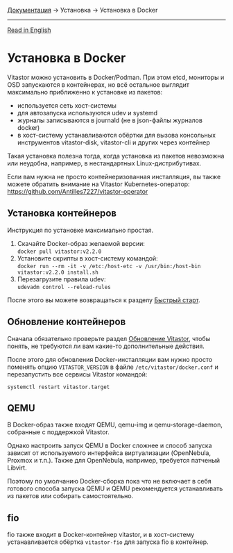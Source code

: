 [Документация](../../README-ru.md#документация) → Установка → Установка в Docker

-----

[Read in English](docker.en.md)

# Установка в Docker

Vitastor можно установить в Docker/Podman. При этом etcd, мониторы и OSD запускаются
в контейнерах, но всё остальное выглядит максимально приближенно к установке из пакетов:
- используется сеть хост-системы
- для автозапуска используются udev и systemd
- журналы записываются в journald (не в json-файлы журналов docker)
- в хост-систему устанавливаются обёртки для вызова консольных инструментов vitastor-disk,
  vitastor-cli и других через контейнер

Такая установка полезна тогда, когда установка из пакетов невозможна или неудобна,
например, в нестандартных Linux-дистрибутивах.

Если вам нужна не просто контейнеризованная инсталляция, вы также можете обратить внимание
на Vitastor Kubernetes-оператор: https://github.com/Antilles7227/vitastor-operator

## Установка контейнеров

Инструкция по установке максимально простая.

1. Скачайте Docker-образ желаемой версии: \
   `docker pull vitastor:v2.2.0`
2. Установите скрипты в хост-систему командой: \
   `docker run --rm -it -v /etc:/host-etc -v /usr/bin:/host-bin vitastor:v2.2.0 install.sh`
3. Перезагрузите правила udev: \
   `udevadm control --reload-rules`

После этого вы можете возвращаться к разделу [Быстрый старт](../intro/quickstart.ru.md).

## Обновление контейнеров

Сначала обязательно проверьте раздел [Обновление Vitastor](../usage/admin.ru.md#обновление-vitastor),
чтобы понять, не требуются ли вам какие-то дополнительные действия.

После этого для обновления Docker-инсталляции вам нужно просто поменять опцию `VITASTOR_VERSION`
в файле `/etc/vitastor/docker.conf` и перезапустить все сервисы Vitastor командой:

`systemctl restart vitastor.target`

## QEMU

В Docker-образ также входят QEMU, qemu-img и qemu-storage-daemon, собранные с поддержкой Vitastor.

Однако настроить запуск QEMU в Docker сложнее и способ запуска зависит от используемого интерфейса
виртуализации (OpenNebula, Proxmox и т.п.). Также для OpenNebula, например, требуется патченый
Libvirt.

Поэтому по умолчанию Docker-сборка пока что не включает в себя готового способа запуска QEMU
и QEMU рекомендуется устанавливать из пакетов или собирать самостоятельно.

## fio

fio также входит в Docker-контейнер vitastor, и в хост-систему устанавливается обёртка `vitastor-fio`
для запуска fio в контейнер.
